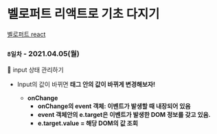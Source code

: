 # 벨로퍼트 리액트로 기초 다지기



 [벨로퍼트 react](https://react.vlpt.us/)

### `8일차` - 2021.04.05(월)

👾 input 상태 관리하기<br>
+ Input의 값이 바뀌면 <b> 태그 안의 값이 바뀌게 변경해보자!
	+ **onChange**
		+ onChange의 event 객체: 이벤트가 발생할 때 내장되어 있음
		+ event 객체안의 e.target은 이벤트가 발생한 DOM 정보를 갖고 있음.
		+ e.target.value = 해당 DOM의 값 조회
		
